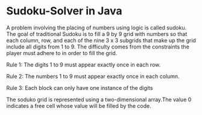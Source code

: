  # Sudoku-Solver in Java
 
 
 
 
A problem involving the placing of numbers using logic is called sudoku. The goal of traditional Sudoku is to fill a 9 by 9 grid with numbers so that each column, row, and each of the nine 3 x 3 subgrids that make up the grid include all digits from 1 to 9. The difficulty comes from the constraints the player must adhere to in order to fill the grid.



Rule 1: The digits 1 to 9 must appear exactly once in each row.




Rule 2: The numbers 1 to 9 must appear exactly once in each column.



Rule 3: Each block can only have one instance of the digits 




The soduko grid is represented using a two-dimensional array.The value 0 indicates a free cell whose value will be filled by the code.

